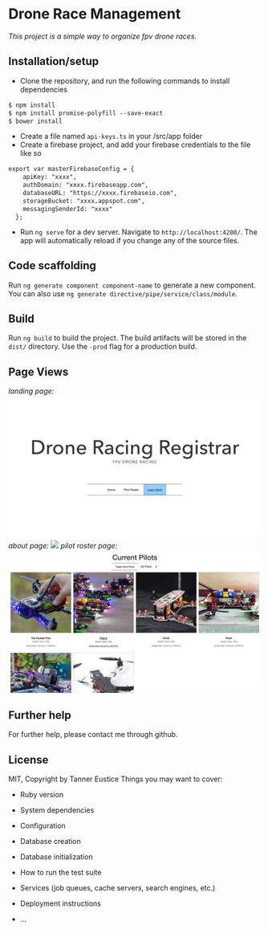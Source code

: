 # Drone Race Management
_This project is a simple way to organize fpv drone races._

## Installation/setup
* Clone the repository, and run the following commands to install dependencies

```
$ npm install
$ npm install promise-polyfill --save-exact
$ bower install
```
* Create a file named `api-keys.ts` in your /src/app folder
* Create a firebase project, and add your firebase credentials to the file like so
```
export var masterFirebaseConfig = {
    apiKey: "xxxx",
    authDomain: "xxxx.firebaseapp.com",
    databaseURL: "https://xxxx.firebaseio.com",
    storageBucket: "xxxx.appspot.com",
    messagingSenderId: "xxxx"
  };
```
* Run `ng serve` for a dev server. Navigate to `http://localhost:4200/`. The app will automatically reload if you change any of the source files.

## Code scaffolding

Run `ng generate component component-name` to generate a new component. You can also use `ng generate directive/pipe/service/class/module`.

## Build

Run `ng build` to build the project. The build artifacts will be stored in the `dist/` directory. Use the `-prod` flag for a production build.


## Page Views

_landing page:_
![](https://github.com/teustice/drone-race-management/blob/master/src/assets/img/Screen%20Shot%202017-06-29%20at%201.03.20%20PM.png)
_about page:_
![](https://github.com/teustice/drone-race-management/blob/master/src/assets/img/Screen%20Shot%202017-06-29%20at%201.03.30%20PM.png)
_pilot roster page:_
![](https://github.com/teustice/drone-race-management/blob/master/src/assets/img/Screen%20Shot%202017-06-29%20at%201.03.45%20PM.png)


## Further help

For further help, please contact me through github.

## License

MIT, Copyright by Tanner Eustice
Things you may want to cover:

* Ruby version

* System dependencies

* Configuration

* Database creation

* Database initialization

* How to run the test suite

* Services (job queues, cache servers, search engines, etc.)

* Deployment instructions

* ...
